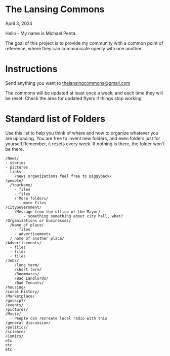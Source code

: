 # The Lansing Commons

April 3, 2024

Hello - My name is Michael Penta.

The goal of this project is to provide my community with a common point of reference, where they can communicate openly with one another. 


# Instructions

Send anything you want to thelansingcommons@gmail.com

The commons will be updated at least once a week, and each time they will be reset. Check the area for updated flyers if things stop working


# Standard list of Folders

Use this list to help you think of where and how to organize whatever you are uploading. You are free to invent new folders, and even folders just for yourself.Remember, it resets every week. If nothing is there, the folder won't be there.



```
/News/
- stories
- pictures
- links
	/news organizations feel free to piggyback/
/people/
  /YourName/
    - files 
    - files
    / More folders/
      - more files
/CityGovernment/
	/Message from the office of the Mayor/
		- something something about city hall, what? 
/Organizations or businesses/
  /Name of place/
    - files
    - advertisements 
  / name of another place/
/Advertisements/
  - files
  - files
  - files
/Jobs/
	/long term/
	/short term/
	/Roommates/
	/Bad Landlords/
	/Bad Tenants/
/housing/
/Local History/
/Marketplace/
/gossip?/
/events/
/pictures/
/Music/
  - People can recreate local radio with this
/general discussion/
/politics/
/science/
/Comics/
etc
etc
etc
```


